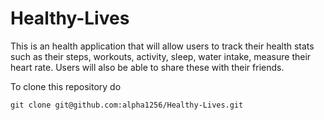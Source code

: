 # Healthy-Lives
This is an health application that will allow users to track their health stats such as their steps, workouts, activity, sleep, water intake, measure their heart rate. Users will also be able to share these with their friends.

To clone this repository do
```
git clone git@github.com:alpha1256/Healthy-Lives.git
```
